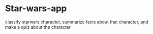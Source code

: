 # Star-wars-app
classify starwars character, summarize facts about that character, and make a quiz about the character
